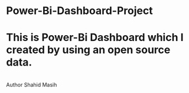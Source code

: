 # Power-Bi-Dashboard-Project
# This is Power-Bi Dashboard which I created by using an open source data.
<br>
Author Shahid Masih
